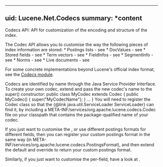 ﻿
<!--
 Licensed to the Apache Software Foundation (ASF) under one or more
 contributor license agreements.  See the NOTICE file distributed with
 this work for additional information regarding copyright ownership.
 The ASF licenses this file to You under the Apache License, Version 2.0
 (the "License"); you may not use this file except in compliance with
 the License.  You may obtain a copy of the License at

     http://www.apache.org/licenses/LICENSE-2.0

 Unless required by applicable law or agreed to in writing, software
 distributed under the License is distributed on an "AS IS" BASIS,
 WITHOUT WARRANTIES OR CONDITIONS OF ANY KIND, either express or implied.
 See the License for the specific language governing permissions and
 limitations under the License.
-->

---
uid: Lucene.Net.Codecs
summary: *content
---

Codecs API: API for customization of the encoding and structure of the index.

 The Codec API allows you to customise the way the following pieces of index information are stored: * Postings lists - see [](xref:Lucene.Net.Codecs.PostingsFormat) * DocValues - see [](xref:Lucene.Net.Codecs.DocValuesFormat) * Stored fields - see [](xref:Lucene.Net.Codecs.StoredFieldsFormat) * Term vectors - see [](xref:Lucene.Net.Codecs.TermVectorsFormat) * FieldInfos - see [](xref:Lucene.Net.Codecs.FieldInfosFormat) * SegmentInfo - see [](xref:Lucene.Net.Codecs.SegmentInfoFormat) * Norms - see [](xref:Lucene.Net.Codecs.NormsFormat) * Live documents - see [](xref:Lucene.Net.Codecs.LiveDocsFormat) 

  For some concrete implementations beyond Lucene's official index format, see
  the [Codecs module]({@docRoot}/../codecs/overview-summary.html).

 Codecs are identified by name through the Java Service Provider Interface. To create your own codec, extend [](xref:Lucene.Net.Codecs.Codec) and pass the new codec's name to the super() constructor: public class MyCodec extends Codec { public MyCodec() { super("MyCodecName"); } ... } You will need to register the Codec class so that the {@link java.util.ServiceLoader ServiceLoader} can find it, by including a META-INF/services/org.apache.lucene.codecs.Codec file on your classpath that contains the package-qualified name of your codec. 

 If you just want to customise the [](xref:Lucene.Net.Codecs.PostingsFormat), or use different postings formats for different fields, then you can register your custom postings format in the same way (in META-INF/services/org.apache.lucene.codecs.PostingsFormat), and then extend the default [](xref:Lucene.Net.Codecs.Lucene46.Lucene46Codec) and override [](xref:Lucene.Net.Codecs.Lucene46.Lucene46Codec.GetPostingsFormatForField(String)) to return your custom postings format. 

 Similarly, if you just want to customise the [](xref:Lucene.Net.Codecs.DocValuesFormat) per-field, have a look at [](xref:Lucene.Net.Codecs.Lucene46.Lucene46Codec.GetDocValuesFormatForField(String)). 